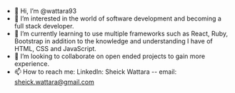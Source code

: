 - 👋 Hi, I’m @wattara93
- 👀 I’m interested in the world of software development and becoming a full stack developer.
- 🌱 I’m currently learning to use multiple frameworks such as React, Ruby, Bootstrap in addition to the knowledge and understanding I have of HTML, CSS and JavaScript.
- 💞️ I’m looking to collaborate on open ended projects to gain more experience.
- 📫 How to reach me: LinkedIn: Sheick Wattara -- email: sheick.wattara@gmail.com

<!---
wattara93/wattara93 is a ✨ special ✨ repository because its `README.md` (this file) appears on your GitHub profile.
You can click the Preview link to take a look at your changes.
--->
